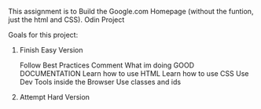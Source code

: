 This assignment is to Build the Google.com Homepage (without the funtion, just the html and CSS). Odin Project

Goals for this project:
1. Finish Easy Version

    Follow Best Practices
    Comment What im doing
    GOOD DOCUMENTATION
    Learn how to use HTML
    Learn how to use CSS
    Use Dev Tools inside the Browser
    Use classes and ids


2. Attempt Hard Version
